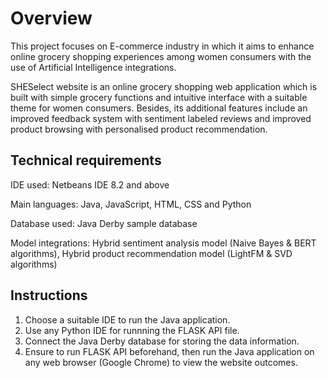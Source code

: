 # Overview 
This project focuses on E-commerce industry in which it aims to enhance online grocery shopping experiences among women consumers with the use of Artificial Intelligence integrations. 

SHESelect website is an online grocery shopping web application which is built with simple grocery functions and intuitive interface with a suitable theme for women consumers. Besides, its additional features include an improved feedback system with sentiment labeled reviews and improved product browsing with personalised product recommendation. 

Technical requirements
- 
IDE used: Netbeans IDE 8.2 and above

Main languages: Java, JavaScript, HTML, CSS and Python 

Database used: Java Derby sample database

Model integrations: Hybrid sentiment analysis model (Naive Bayes & BERT algorithms), Hybrid product recommendation model (LightFM & SVD algorithms)

Instructions
- 
1.  Choose a suitable IDE to run the Java application.
2.  Use any Python IDE for runnning the FLASK API file.
3.  Connect the Java Derby database for storing the data information.
4.  Ensure to run FLASK API beforehand, then run the Java application on any web browser (Google Chrome) to view the website outcomes.
